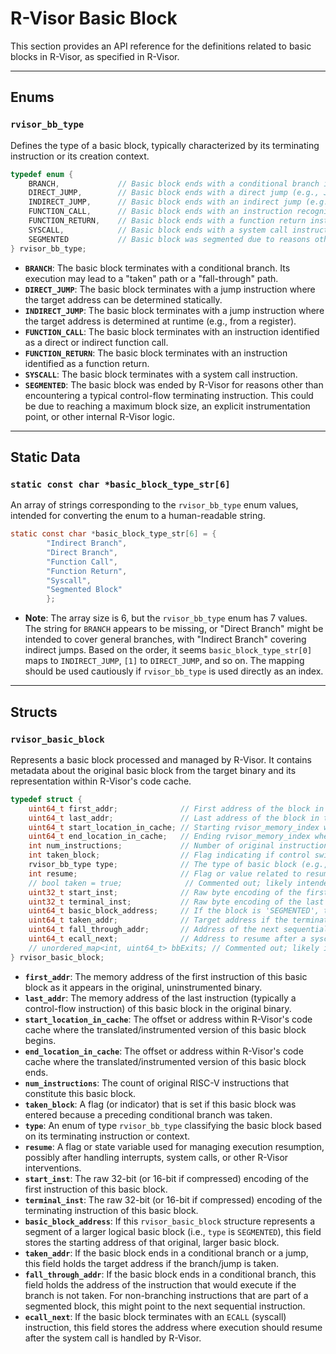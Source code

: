 # R-Visor Basic Block
This section provides an API reference for the definitions related to basic blocks in R-Visor, as specified in R-Visor.

---
## Enums

### `rvisor_bb_type`
Defines the type of a basic block, typically characterized by its terminating instruction or its creation context.
```c
typedef enum {
    BRANCH,             // Basic block ends with a conditional branch instruction
    DIRECT_JUMP,        // Basic block ends with a direct jump (e.g., JAL with known offset)
    INDIRECT_JUMP,      // Basic block ends with an indirect jump (e.g., JALR to a register value)
    FUNCTION_CALL,      // Basic block ends with an instruction recognized as a function call (e.g., JAL/JALR to a function)
    FUNCTION_RETURN,    // Basic block ends with a function return instruction (e.g., JALR x0, 0(ra))
    SYSCALL,            // Basic block ends with a system call instruction (e.g., ECALL)
    SEGMENTED           // Basic block was segmented due to reasons other than a control flow instruction (e.g., max size, instrumentation point)
} rvisor_bb_type;
```
* **`BRANCH`**: The basic block terminates with a conditional branch. Its execution may lead to a "taken" path or a "fall-through" path.
* **`DIRECT_JUMP`**: The basic block terminates with a jump instruction where the target address can be determined statically.
* **`INDIRECT_JUMP`**: The basic block terminates with a jump instruction where the target address is determined at runtime (e.g., from a register).
* **`FUNCTION_CALL`**: The basic block terminates with an instruction identified as a direct or indirect function call.
* **`FUNCTION_RETURN`**: The basic block terminates with an instruction identified as a function return.
* **`SYSCALL`**: The basic block terminates with a system call instruction.
* **`SEGMENTED`**: The basic block was ended by R-Visor for reasons other than encountering a typical control-flow terminating instruction. This could be due to reaching a maximum block size, an explicit instrumentation point, or other internal R-Visor logic.

---
## Static Data

### `static const char *basic_block_type_str[6]`
An array of strings corresponding to the `rvisor_bb_type` enum values, intended for converting the enum to a human-readable string.
```c
static const char *basic_block_type_str[6] = {
        "Indirect Branch", 
        "Direct Branch",
        "Function Call",     
        "Function Return",
        "Syscall",
        "Segmented Block"
        };
```
* **Note**: The array size is 6, but the `rvisor_bb_type` enum has 7 values. The string for `BRANCH` appears to be missing, or "Direct Branch" might be intended to cover general branches, with "Indirect Branch" covering indirect jumps. Based on the order, it seems `basic_block_type_str[0]` maps to `INDIRECT_JUMP`, `[1]` to `DIRECT_JUMP`, and so on. The mapping should be used cautiously if `rvisor_bb_type` is used directly as an index.

---
## Structs

### `rvisor_basic_block`
Represents a basic block processed and managed by R-Visor. It contains metadata about the original basic block from the target binary and its representation within R-Visor's code cache.
```c
typedef struct {
    uint64_t first_addr;              // First address of the block in the original binary
    uint64_t last_addr;               // Last address of the block in the original binary
    uint64_t start_location_in_cache; // Starting rvisor_memory_index where this block (and its instrumentation) begins in R-Visor's code cache
    uint64_t end_location_in_cache;   // Ending rvisor_memory_index where this block (and its instrumentation) ends in R-Visor's code cache
    int num_instructions;             // Number of original instructions in this basic block
    int taken_block;                  // Flag indicating if control switched to this block as a result of a taken branch from a previous block
    rvisor_bb_type type;              // The type of basic block (e.g., BRANCH, DIRECT_JUMP), defined by the rvisor_bb_type enum
    int resume;                       // Flag or value related to resuming execution, possibly after an event like a syscall
    // bool taken = true;              // Commented out; likely intended for branch prediction or actual branch outcome
    uint32_t start_inst;              // Raw byte encoding of the first instruction of the basic block
    uint32_t terminal_inst;           // Raw byte encoding of the last (terminating) instruction of the basic block
    uint64_t basic_block_address;     // If the block is 'SEGMENTED', this stores the original starting address of the first instruction of the logical basic block it belongs to
    uint64_t taken_addr;              // Target address if the terminating branch/jump is taken (if applicable)
    uint64_t fall_through_addr;       // Address of the next sequential instruction if the terminating branch is not taken or if it's not a branch (if applicable)
    uint64_t ecall_next;              // Address to resume after a syscall, if this block ends in a syscall
    // unordered_map<int, uint64_t> bbExits; // Commented out; likely intended for storing multiple exit points or targets
} rvisor_basic_block;
```

* **`first_addr`**: The memory address of the first instruction of this basic block as it appears in the original, uninstrumented binary.
* **`last_addr`**: The memory address of the last instruction (typically a control-flow instruction) of this basic block in the original binary.
* **`start_location_in_cache`**: The offset or address within R-Visor's code cache where the translated/instrumented version of this basic block begins.
* **`end_location_in_cache`**: The offset or address within R-Visor's code cache where the translated/instrumented version of this basic block ends.
* **`num_instructions`**: The count of original RISC-V instructions that constitute this basic block.
* **`taken_block`**: A flag (or indicator) that is set if this basic block was entered because a preceding conditional branch was taken.
* **`type`**: An enum of type `rvisor_bb_type` classifying the basic block based on its terminating instruction or context.
* **`resume`**: A flag or state variable used for managing execution resumption, possibly after handling interrupts, system calls, or other R-Visor interventions.
* **`start_inst`**: The raw 32-bit (or 16-bit if compressed) encoding of the first instruction of this basic block.
* **`terminal_inst`**: The raw 32-bit (or 16-bit if compressed) encoding of the terminating instruction of this basic block.
* **`basic_block_address`**: If this `rvisor_basic_block` structure represents a segment of a larger logical basic block (i.e., `type` is `SEGMENTED`), this field stores the starting address of that original, larger basic block.
* **`taken_addr`**: If the basic block ends in a conditional branch or a jump, this field holds the target address if the branch/jump is taken.
* **`fall_through_addr`**: If the basic block ends in a conditional branch, this field holds the address of the instruction that would execute if the branch is not taken. For non-branching instructions that are part of a segmented block, this might point to the next sequential instruction.
* **`ecall_next`**: If the basic block terminates with an `ECALL` (syscall) instruction, this field stores the address where execution should resume after the system call is handled by R-Visor.

<br/><br/>